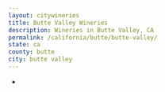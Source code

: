 ```yaml
---
layout: citywineries
title: Butte Valley Wineries
description: Wineries in Butte Valley, CA
permalink: /california/butte/butte-valley/
state: ca
county: butte
city: butte valley
---
```

-
